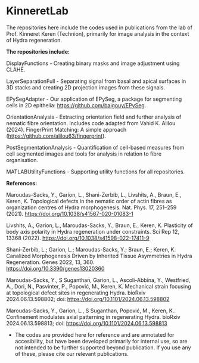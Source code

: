 # KinneretLab

The repositories here include the codes used in publications from the lab of Prof. Kinneret Keren (Technion), primarily for image analysis in the context of Hydra regeneration. 

**The repositories include:**

DisplayFunctions - Creating binary masks and image adjustment using CLAHE.

LayerSeparationFull - Separating signal from basal and apical surfaces in 3D stacks and creating 2D projection images from these signals.

EPySegAdapter - Our application of EPySeg, a package for segmenting cells in 2D epithelia: https://github.com/baigouy/EPySeg.

OrientationAnalysis - Extracting orientation field and further analysis of nematic fibre orientation. Includes code adapted from Vahid K. Alilou (2024). FingerPrint Matching: A simple approach (https://github.com/alilou63/fingerprint).

PostSegmentationAnalysis - Quantification of cell-based measures from cell segmented images and tools for analysis in relation to fibre organisation.

MATLABUtilityFunctions - Supporting utility functions for all repositories.


**References:**

Maroudas-Sacks, Y., Garion, L., Shani-Zerbib, L., Livshits, A., Braun, E., Keren, K. Topological defects in the nematic order of actin fibres as organization centres of Hydra morphogenesis. Nat. Phys. 17, 251–259 (2021). https://doi.org/10.1038/s41567-020-01083-1

Livshits, A., Garion, L., Maroudas-Sacks, Y., Braun, E., Keren, K. Plasticity of body axis polarity in Hydra regeneration under constraints. Sci Rep 12, 13368 (2022). https://doi.org/10.1038/s41598-022-17411-9

Shani-Zerbib, L.; Garion, L.; Maroudas-Sacks, Y.; Braun, E.; Keren, K. Canalized Morphogenesis Driven by Inherited Tissue Asymmetries in Hydra Regeneration. Genes 2022, 13, 360. https://doi.org/10.3390/genes13020360

Maroudas-Sacks, Y., S Suganthan,  Garion, L., Ascoli-Abbina, Y., Westfried, A., Dori, N., Pasvinter, P., Popović, M., Keren, K. Mechanical strain focusing at topological defect sites in regenerating Hydra.
bioRxiv 2024.06.13.598802; doi: https://doi.org/10.1101/2024.06.13.598802

Maroudas-Sacks, Y., Garion, L., S Suganthan, Popović, M., Keren, K.. Confinement modulates axial patterning in regenerating Hydra. 
bioRxiv 2024.06.13.598813; doi: https://doi.org/10.1101/2024.06.13.598813

* The codes are provided here for reference and are annotated for accesibility, but have been developed primarily for internal use, so are not intended to be further supported beyond publication. If you use any of these, please cite our relevant publications.





